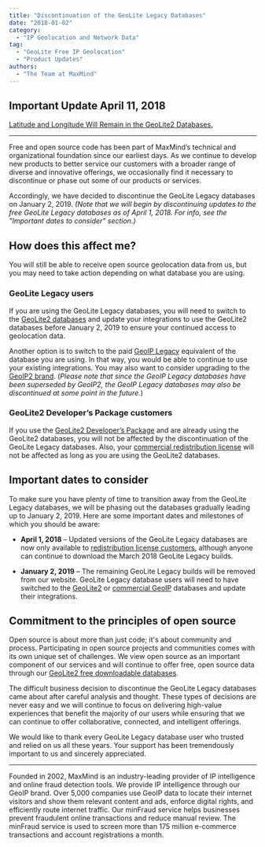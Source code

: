 ```yaml
---
title: "Discontinuation of the GeoLite Legacy Databases"
date: "2018-01-02"
category:
  - "IP Geolocation and Network Data"
tag:
  - "GeoLite Free IP Geolocation"
  - "Product Updates"
authors:
  - "The Team at MaxMind"
---
```


## Important Update April 11, 2018

[Latitude and Longitude Will Remain in the GeoLite2 Databases.](/2018/04/we-are-listening-latitude-and-longitude-will-remain-in-geolite2-databases/)

---

Free and open source code has been part of MaxMind’s technical and
organizational foundation since our earliest days. As we continue to develop new
products to better service our customers with a broader range of diverse and
innovative offerings, we occasionally find it necessary to discontinue or phase
out some of our products or services.

Accordingly, we have decided to discontinue the GeoLite Legacy databases on
January 2, 2019. _(Note that we will begin by discontinuing updates to the free
GeoLite Legacy databases as of April 1, 2018. For info, see the "Important dates
to consider" section.)_

## How does this affect me?

You will still be able to receive open source geolocation data from us, but you
may need to take action depending on what database you are using.

### GeoLite Legacy users

If you are using the GeoLite Legacy databases, you will need to switch to the
[GeoLite2 databases](https://dev.maxmind.com/geoip/geoip2/geolite2/) and update
your integrations to use the GeoLite2 databases before January 2, 2019 to ensure
your continued access to geolocation data.

Another option is to switch to the paid
[GeoIP Legacy](https://dev.maxmind.com/geoip/legacy/downloadable/) equivalent of
the database you are using. In that way, you would be able to continue to use
your existing integrations. You may also want to consider upgrading to the
[GeoIP2 brand](https://www.maxmind.com/en/geoip2-services-and-databases).
(_Please note that since the GeoIP Legacy databases have been superseded by
GeoIP2, the GeoIP Legacy databases may also be discontinued at some point in the
future._)

### GeoLite2 Developer’s Package customers

If you use the
[GeoLite2 Developer’s Package](https://www.maxmind.com/en/geolite2-developer-package)
and are already using the GeoLite2 databases, you will not be affected by the
discontinuation of the GeoLite Legacy databases. Also, your
[commercial redistribution license](https://www.maxmind.com/en/geolite-commercial-redistribution-license)
will not be affected as long as you are using the GeoLite2 databases.

## Important dates to consider

To make sure you have plenty of time to transition away from the GeoLite Legacy
databases, we will be phasing out the databases gradually leading up to January
2, 2019. Here are some important dates and milestones of which you should be
aware:

- **April 1, 2018** – Updated versions of the GeoLite Legacy databases are now
  only available to
  [redistribution license customers](https://www.maxmind.com/en/geolite-commercial-redistribution-license),
  although anyone can continue to download the March 2018 GeoLite Legacy builds.

- **January 2, 2019** – The remaining GeoLite Legacy builds will be removed from
  our website. GeoLite Legacy database users will need to have switched to the
  [GeoLite2](https://dev.maxmind.com/geoip/geoip2/geolite2/) or
  [commercial GeoIP](https://www.maxmind.com/en/geoip2-services-and-databases)
  databases and update their integrations.

## Commitment to the principles of open source

Open source is about more than just code; it's about community and process.
Participating in open source projects and communities comes with its own unique
set of challenges. We view open source as an important component of our services
and will continue to offer free, open source data through our
[GeoLite2 free downloadable databases](https://dev.maxmind.com/geoip/geoip2/geolite2/).

The difficult business decision to discontinue the GeoLite Legacy databases came
about after careful analysis and thought. These types of decisions are never
easy and we will continue to focus on delivering high-value experiences that
benefit the majority of our users while ensuring that we can continue to offer
collaborative, connected, and intelligent offerings.

We would like to thank every GeoLite Legacy database user who trusted and relied
on us all these years. Your support has been tremendously important to us and
sincerely appreciated.

---

Founded in 2002, MaxMind is an industry-leading provider of IP intelligence and
online fraud detection tools. We provide IP intelligence through our GeoIP
brand. Over 5,000 companies use GeoIP data to locate their internet visitors and
show them relevant content and ads, enforce digital rights, and efficiently
route internet traffic. Our minFraud service helps businesses prevent fraudulent
online transactions and reduce manual review. The minFraud service is used to
screen more than 175 million e-commerce transactions and account registrations a
month.

